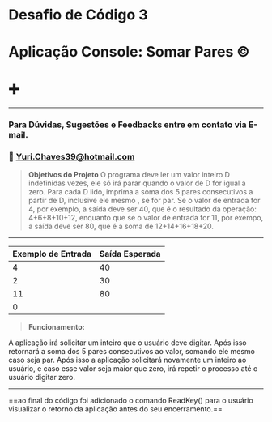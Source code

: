 # Desafio de Código 3
# Aplicação Console: Somar Pares ©️

# ➕
---
&NewLine;
&NewLine;
&NewLine;
&NewLine;
### Para Dúvidas, Sugestões e Feedbacks entre em contato via E-mail.
### 📧 Yuri.Chaves39@hotmail.com
&NewLine;
&NewLine;
> **Objetivos do Projeto**
O programa deve ler um valor inteiro D indefinidas vezes, ele só irá parar quando o valor de D for igual a zero.
Para cada D lido, imprima a soma dos 5 pares consecutivos a partir de D, inclusive ele mesmo , se for par. Se o valor de entrada for 4, por exemplo, a saída deve ser 40, que é o resultado da operação: 4+6+8+10+12, enquanto que se o valor de entrada for 11, por exempo, a saída deve ser 80, que é a soma de 12+14+16+18+20.
---

&NewLine;
&NewLine;

| Exemplo de Entrada | Saída Esperada |
| ----------- | ----------- |
| 4  | 40 |
| 2  | 30 |
| 11 | 80 |
| 0 |  |

&NewLine;
&NewLine;

> **Funcionamento:**

&NewLine;

A aplicação irá solicitar um inteiro que o usuário deve digitar. Após isso retornará a soma dos 5 pares consecutivos ao valor, somando ele mesmo caso seja par. Após isso a aplicação solicitará novamente um inteiro ao usuário, e caso esse valor seja maior que zero, irá repetir o processo até o usuário digitar zero. 

---

==ao final do código foi adicionado o comando ReadKey() para o usuário visualizar o retorno da aplicação antes do seu encerramento.==
